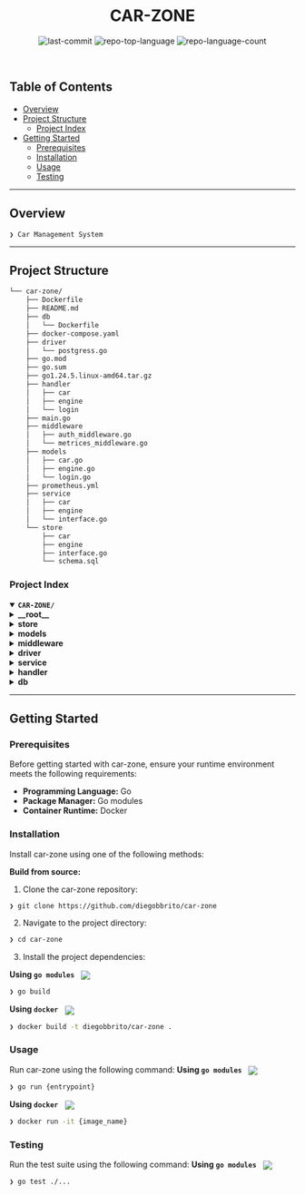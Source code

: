 <p align="center"><h1 align="center">CAR-ZONE</h1></p>
<p align="center">
	<img src="https://img.shields.io/github/last-commit/diegobbrito/car-zone?style=default&logo=git&logoColor=white&color=0080ff" alt="last-commit">
	<img src="https://img.shields.io/github/languages/top/diegobbrito/car-zone?style=default&color=0080ff" alt="repo-top-language">
	<img src="https://img.shields.io/github/languages/count/diegobbrito/car-zone?style=default&color=0080ff" alt="repo-language-count">
</p>
<br>

##  Table of Contents

- [ Overview](#-overview)
- [ Project Structure](#-project-structure)
  - [ Project Index](#-project-index)
- [ Getting Started](#-getting-started)
  - [ Prerequisites](#-prerequisites)
  - [ Installation](#-installation)
  - [ Usage](#-usage)
  - [ Testing](#-testing)

---

##  Overview

<code>❯ Car Management System</code>

---


##  Project Structure

```sh
└── car-zone/
    ├── Dockerfile
    ├── README.md
    ├── db
    │   └── Dockerfile
    ├── docker-compose.yaml
    ├── driver
    │   └── postgress.go
    ├── go.mod
    ├── go.sum
    ├── go1.24.5.linux-amd64.tar.gz
    ├── handler
    │   ├── car
    │   ├── engine
    │   └── login
    ├── main.go
    ├── middleware
    │   ├── auth_middleware.go
    │   └── metrices_middleware.go
    ├── models
    │   ├── car.go
    │   ├── engine.go
    │   └── login.go
    ├── prometheus.yml
    ├── service
    │   ├── car
    │   ├── engine
    │   └── interface.go
    └── store
        ├── car
        ├── engine
        ├── interface.go
        └── schema.sql
```


###  Project Index
<details open>
	<summary><b><code>CAR-ZONE/</code></b></summary>
	<details> <!-- __root__ Submodule -->
		<summary><b>__root__</b></summary>
		<blockquote>
			<table>
			<tr>
				<td><b><a href='https://github.com/diegobbrito/car-zone/blob/master/prometheus.yml'>prometheus.yml</a></b></td>
			</tr>
			<tr>
				<td><b><a href='https://github.com/diegobbrito/car-zone/blob/master/docker-compose.yaml'>docker-compose.yaml</a></b></td>
			</tr>
			<tr>
				<td><b><a href='https://github.com/diegobbrito/car-zone/blob/master/main.go'>main.go</a></b></td>
			</tr>
			<tr>
				<td><b><a href='https://github.com/diegobbrito/car-zone/blob/master/go.mod'>go.mod</a></b></td>
			</tr>
			<tr>
				<td><b><a href='https://github.com/diegobbrito/car-zone/blob/master/go.sum'>go.sum</a></b></td>
			</tr>
			<tr>
				<td><b><a href='https://github.com/diegobbrito/car-zone/blob/master/Dockerfile'>Dockerfile</a></b></td>
			</tr>
			</table>
		</blockquote>
	</details>
	<details> <!-- store Submodule -->
		<summary><b>store</b></summary>
		<blockquote>
			<table>
			<tr>
				<td><b><a href='https://github.com/diegobbrito/car-zone/blob/master/store/interface.go'>interface.go</a></b></td>
			</tr>
			<tr>
				<td><b><a href='https://github.com/diegobbrito/car-zone/blob/master/store/schema.sql'>schema.sql</a></b></td>
			</tr>
			</table>
			<details>
				<summary><b>engine</b></summary>
				<blockquote>
					<table>
					<tr>
						<td><b><a href='https://github.com/diegobbrito/car-zone/blob/master/store/engine/engine.go'>engine.go</a></b></td>
					</tr>
					</table>
				</blockquote>
			</details>
			<details>
				<summary><b>car</b></summary>
				<blockquote>
					<table>
					<tr>
						<td><b><a href='https://github.com/diegobbrito/car-zone/blob/master/store/car/car.go'>car.go</a></b></td>
					</tr>
					</table>
				</blockquote>
			</details>
		</blockquote>
	</details>
	<details> <!-- models Submodule -->
		<summary><b>models</b></summary>
		<blockquote>
			<table>
			<tr>
				<td><b><a href='https://github.com/diegobbrito/car-zone/blob/master/models/login.go'>login.go</a></b></td>
			</tr>
			<tr>
				<td><b><a href='https://github.com/diegobbrito/car-zone/blob/master/models/engine.go'>engine.go</a></b></td>
			</tr>
			<tr>
				<td><b><a href='https://github.com/diegobbrito/car-zone/blob/master/models/car.go'>car.go</a></b></td>
			</tr>
			</table>
		</blockquote>
	</details>
	<details> <!-- middleware Submodule -->
		<summary><b>middleware</b></summary>
		<blockquote>
			<table>
			<tr>
				<td><b><a href='https://github.com/diegobbrito/car-zone/blob/master/middleware/auth_middleware.go'>auth_middleware.go</a></b></td>
			</tr>
			<tr>
				<td><b><a href='https://github.com/diegobbrito/car-zone/blob/master/middleware/metrices_middleware.go'>metrices_middleware.go</a></b></td>
			</tr>
			</table>
		</blockquote>
	</details>
	<details> <!-- driver Submodule -->
		<summary><b>driver</b></summary>
		<blockquote>
			<table>
			<tr>
				<td><b><a href='https://github.com/diegobbrito/car-zone/blob/master/driver/postgress.go'>postgress.go</a></b></td>
			</tr>
			</table>
		</blockquote>
	</details>
	<details> <!-- service Submodule -->
		<summary><b>service</b></summary>
		<blockquote>
			<table>
			<tr>
				<td><b><a href='https://github.com/diegobbrito/car-zone/blob/master/service/interface.go'>interface.go</a></b></td>
			</tr>
			</table>
			<details>
				<summary><b>engine</b></summary>
				<blockquote>
					<table>
					<tr>
						<td><b><a href='https://github.com/diegobbrito/car-zone/blob/master/service/engine/engine.go'>engine.go</a></b></td>
					</tr>
					</table>
				</blockquote>
			</details>
			<details>
				<summary><b>car</b></summary>
				<blockquote>
					<table>
					<tr>
						<td><b><a href='https://github.com/diegobbrito/car-zone/blob/master/service/car/car.go'>car.go</a></b></td>
					</tr>
					</table>
				</blockquote>
			</details>
		</blockquote>
	</details>
	<details> <!-- handler Submodule -->
		<summary><b>handler</b></summary>
		<blockquote>
			<details>
				<summary><b>engine</b></summary>
				<blockquote>
					<table>
					<tr>
						<td><b><a href='https://github.com/diegobbrito/car-zone/blob/master/handler/engine/engine.go'>engine.go</a></b></td>
					</tr>
					</table>
				</blockquote>
			</details>
			<details>
				<summary><b>login</b></summary>
				<blockquote>
					<table>
					<tr>
						<td><b><a href='https://github.com/diegobbrito/car-zone/blob/master/handler/login/login.go'>login.go</a></b></td>
					</tr>
					</table>
				</blockquote>
			</details>
			<details>
				<summary><b>car</b></summary>
				<blockquote>
					<table>
					<tr>
						<td><b><a href='https://github.com/diegobbrito/car-zone/blob/master/handler/car/car.go'>car.go</a></b></td>
					</tr>
					</table>
				</blockquote>
			</details>
		</blockquote>
	</details>
	<details> <!-- db Submodule -->
		<summary><b>db</b></summary>
		<blockquote>
			<table>
			<tr>
				<td><b><a href='https://github.com/diegobbrito/car-zone/blob/master/db/Dockerfile'>Dockerfile</a></b></td>
			</tr>
			</table>
		</blockquote>
	</details>
</details>

---
##  Getting Started

###  Prerequisites

Before getting started with car-zone, ensure your runtime environment meets the following requirements:

- **Programming Language:** Go
- **Package Manager:** Go modules
- **Container Runtime:** Docker


###  Installation

Install car-zone using one of the following methods:

**Build from source:**

1. Clone the car-zone repository:
```sh
❯ git clone https://github.com/diegobbrito/car-zone
```

2. Navigate to the project directory:
```sh
❯ cd car-zone
```

3. Install the project dependencies:


**Using `go modules`** &nbsp; [<img align="center" src="https://img.shields.io/badge/Go-00ADD8.svg?style={badge_style}&logo=go&logoColor=white" />](https://golang.org/)

```sh
❯ go build
```


**Using `docker`** &nbsp; [<img align="center" src="https://img.shields.io/badge/Docker-2CA5E0.svg?style={badge_style}&logo=docker&logoColor=white" />](https://www.docker.com/)

```sh
❯ docker build -t diegobbrito/car-zone .
```




###  Usage
Run car-zone using the following command:
**Using `go modules`** &nbsp; [<img align="center" src="https://img.shields.io/badge/Go-00ADD8.svg?style={badge_style}&logo=go&logoColor=white" />](https://golang.org/)

```sh
❯ go run {entrypoint}
```


**Using `docker`** &nbsp; [<img align="center" src="https://img.shields.io/badge/Docker-2CA5E0.svg?style={badge_style}&logo=docker&logoColor=white" />](https://www.docker.com/)

```sh
❯ docker run -it {image_name}
```


###  Testing
Run the test suite using the following command:
**Using `go modules`** &nbsp; [<img align="center" src="https://img.shields.io/badge/Go-00ADD8.svg?style={badge_style}&logo=go&logoColor=white" />](https://golang.org/)

```sh
❯ go test ./...
```
